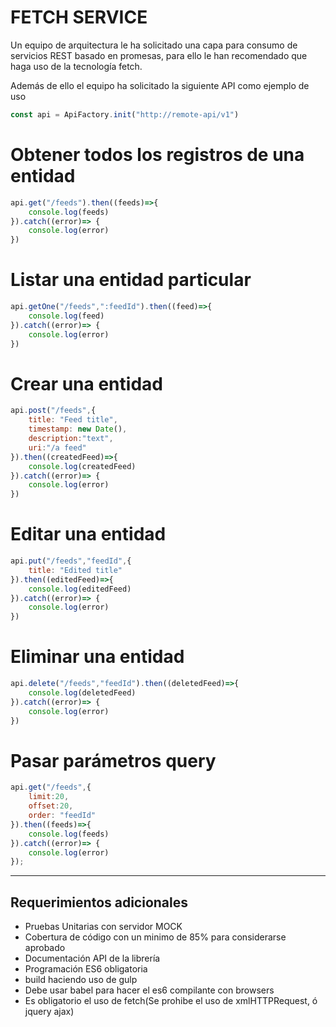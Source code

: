 
# FETCH SERVICE

Un equipo de arquitectura le ha solicitado una capa para consumo de servicios
REST basado en promesas, para ello le han recomendado que haga uso de
la tecnología fetch.

Además de ello el equipo ha solicitado la siguiente API como ejemplo de uso

```javascript
const api = ApiFactory.init("http://remote-api/v1")
```

# Obtener todos los registros de una entidad
```javascript
api.get("/feeds").then((feeds)=>{
    console.log(feeds)
}).catch((error)=> {
    console.log(error)
})
```
# Listar una entidad particular
```javascript
api.getOne("/feeds",":feedId").then((feed)=>{
    console.log(feed)
}).catch((error)=> {
    console.log(error)
})
```

# Crear una entidad

```javascript
api.post("/feeds",{
    title: "Feed title",
    timestamp: new Date(),
    description:"text",
    uri:"/a feed"
}).then((createdFeed)=>{
    console.log(createdFeed)
}).catch((error)=> {
    console.log(error)
})
```


# Editar una entidad
```javascript
api.put("/feeds","feedId",{
    title: "Edited title"
}).then((editedFeed)=>{
    console.log(editedFeed)
}).catch((error)=> {
    console.log(error)
})
```

# Eliminar una entidad
```javascript
api.delete("/feeds","feedId").then((deletedFeed)=>{
    console.log(deletedFeed)
}).catch((error)=> {
    console.log(error)
})
```

# Pasar parámetros query
```javascript
api.get("/feeds",{
    limit:20,
    offset:20,
    order: "feedId"
}).then((feeds)=>{
    console.log(feeds)
}).catch((error)=> {
    console.log(error)
});
```
-------------

## Requerimientos adicionales

* Pruebas Unitarias con servidor MOCK
* Cobertura de código con un minimo de 85% para considerarse aprobado
* Documentación API de la librería
* Programación ES6 obligatoria
* build  haciendo uso de gulp
* Debe usar babel para hacer el es6 compilante con browsers
* Es obligatorio el uso de fetch(Se prohibe el uso de xmlHTTPRequest, ó jquery ajax)